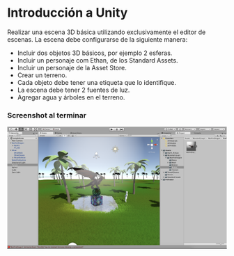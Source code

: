 # Introducción a Unity

Realizar una escena 3D básica utilizando exclusivamente el editor de escenas. La escena debe configurarse de la siguiente manera:

- Incluir dos objetos 3D básicos, por ejemplo 2 esferas.
- Incluir un personaje com Ethan, de los Standard Assets.
- Incluir un personaje de la Asset Store.
- Crear un terreno.
- Cada objeto debe tener una etiqueta que lo identifique.
- La escena debe tener 2 fuentes de luz.
- Agregar agua y árboles en el terreno.

### Screenshot al terminar

![Screenshot](doc/Screenshot.png)